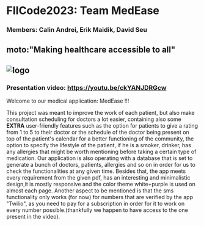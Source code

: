 # FIICode2023: Team MedEase
### Members: Calin Andrei, Erik Maidik, David Seu
## moto:"Making healthcare accessible to all"

## ![logo](https://user-images.githubusercontent.com/115073797/228282178-b3dd99ae-5781-4804-8fcf-6c901688d9ba.jpg)
### Presentation video: https://youtu.be/ckYANJDRGcw

Welcome to our medical application: MedEase !!!
 
This project was meant to improve the work of each patient, but also make consultation scheduling for doctors
a lot easier, containing also some **EXTRA** user-friendly features such as the option for patients to give a rating from 1 to 5 
to their doctor or the schedule of the doctor being present on top of the patient's calendar for a better functioning of the community, 
the option to specify the lifestyle of the patient, if he is a smoker, drinker, has any allergies that 
might be worth mentioning before taking a certain type of medication.
Our application is also operating with a database that is set to generate a bunch of doctors, patients, allergies and so on in order for 
us to check the functionalities at any given time.
Besides that, the app meets every requirement from the given pdf, has an interesting and minimalistic design,it is mostly responsive 
and the color theme white+purple is used on almost each page.
Another aspect to be mentioned is that the sms functionality only works (for now) for numbers that are verified by the app "Twilio", 
as you need to pay for a subscription in order for it to work on every number possible.(thankfully we happen to have access to the one present in the video).

